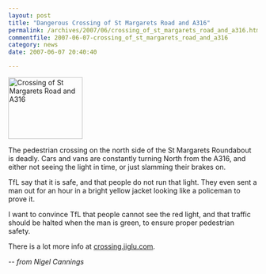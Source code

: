 ```yaml
---
layout: post
title: "Dangerous Crossing of St Margarets Road and A316"
permalink: /archives/2007/06/crossing_of_st_margarets_road_and_a316.html
commentfile: 2007-06-07-crossing_of_st_margarets_road_and_a316
category: news
date: 2007-06-07 20:40:40

---
```


<a href="/assets/images/2007/stmgrts_a316_crossing.JPG"><img src="https://stmargarets.london/images/stmgrts_a316_crossing.JPG" width="150" height="125" alt="Crossing of St Margarets Road and A316" class="right" /></a>

The pedestrian crossing on the north side of the St Margarets Roundabout is deadly. Cars and vans are constantly turning North from the A316, and either not seeing the light in time, or just slamming their brakes on.

TfL say that it is safe, and that people do not run that light. They even sent a man out for an hour in a bright yellow jacket looking like a policeman to prove it.

I want to convince TfL that people cannot see the red light, and that traffic should be halted when the man is green, to ensure proper pedestrian safety.

There is a lot more info at [crossing.jiglu.com](http://crossing.jiglu.com).

-- *from Nigel Cannings*
